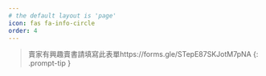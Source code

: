 ```yaml
---
# the default layout is 'page'
icon: fas fa-info-circle
order: 4
---
```


> 賣家有興趣賣書請填寫此表單https://forms.gle/STepE87SKJotM7pNA
{: .prompt-tip }
